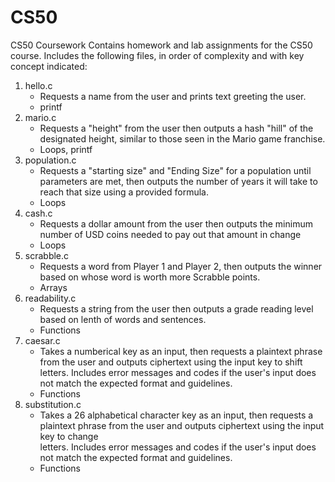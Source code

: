 # CS50
CS50 Coursework
Contains homework and lab assignments for the CS50 course. 
Includes the following files, in order of complexity and with key concept indicated:
  1. hello.c
     - Requests a name from the user and prints text greeting the user.
     - printf
  2. mario.c
     - Requests a "height" from the user then outputs a hash "hill" of the designated height, similar to those seen in the Mario game franchise.
     - Loops, printf
  3. population.c
     - Requests a "starting size" and "Ending Size" for a population until parameters are met, then outputs the number of years it will take to reach that size 
       using a provided formula.
     - Loops
  4. cash.c
     - Requests a dollar amount from the user then outputs the minimum number of USD coins needed to pay out that amount in change
     - Loops
  5. scrabble.c
     - Requests a word from Player 1 and Player 2, then outputs the winner based on whose word is worth more Scrabble points.
     - Arrays
  6. readability.c
     - Requests a string from the user then outputs a grade reading level based on lenth of words and sentences.
     - Functions
  7. caesar.c
     - Takes a numberical key as an input, then requests a plaintext phrase from the user and outputs ciphertext using the input key to shift letters. Includes 
       error messages and codes if the user's input does not match the expected format and guidelines.
     - Functions
  8. substitution.c
     - Takes a 26 alphabetical character key as an input, then requests a plaintext phrase from the user and outputs ciphertext using the input key to change    
       letters. Includes error messages and codes if the user's input does not match the expected format and guidelines.
     - Functions

